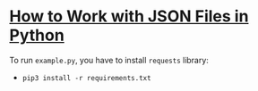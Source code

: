 # [How to Work with JSON Files in Python](https://www.thepythoncode.com/article/working-with-json-files-in-python)
To run `example.py`, you have to install `requests` library:
- `pip3 install -r requirements.txt`